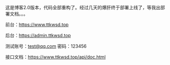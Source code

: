 这是博客2.0版本，代码全部重构了。经过几天的爆肝终于部署上线了，等我出部署文档。。。

前台：https://www.ttkwsd.top

后台：https://admin.ttkwsd.top

测试账号：test@qq.com 密码：123456

接口文档：https://www.ttkwsd.top/api/doc.html

